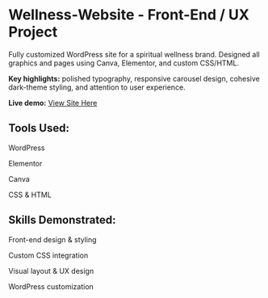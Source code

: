 # Wellness-Website - Front-End / UX Project
Fully customized WordPress site for a spiritual wellness brand. Designed all graphics and pages using Canva, Elementor, and custom CSS/HTML. 

**Key highlights:** polished typography, responsive carousel design, cohesive dark-theme styling, and attention to user experience. 

**Live demo:** <a href="http://sageandmoon.netlify.app/sageandmoon.co/" target="_blank">View Site Here</a>

## Tools Used:

WordPress

Elementor

Canva

CSS & HTML

## Skills Demonstrated:

Front-end design & styling

Custom CSS integration

Visual layout & UX design

WordPress customization
